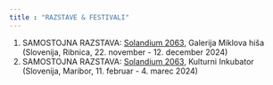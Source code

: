 ```yaml
---
title : "RAZSTAVE & FESTIVALI"
---
```


1. SAMOSTOJNA RAZSTAVA: <a href="https://www.galerija-miklovahisa.si/odprtje-instalacije-solandium-2063/">Solandium 2063,</a> Galerija Miklova hiša (Slovenija, Ribnica, 22. november - 12. december 2024)
2. SAMOSTOJNA RAZSTAVA: <a href="https://mkc.si/koledar/2025/2/11/razstava-in-interaktivna-delavnica-solandium-2063">Solandium 2063,</a> Kulturni Inkubator (Slovenija, Maribor, 11. februar - 4. marec 2024)
